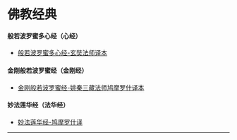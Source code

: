 # 佛教经典

#### 般若波罗蜜多心经（心经）
- [般若波罗蜜多心经-玄奘法师译本](https://github.com/ChineseLiterature/BuddhistClassics/blob/master/xin_jing/base_simple_zh.txt)

#### 金刚般若波罗蜜经（金刚经）
- [金刚般若波罗蜜经-姚秦三藏法师鸠摩罗什译本](https://github.com/ChineseLiterature/BuddhistClassics/blob/master/jin_gang_jing/base_simple_zh.txt)

#### 妙法莲华经（法华经）
- [妙法莲华经-鸠摩罗什译](https://github.com/ChineseLiterature/BuddhistClassics/blob/master/fa_hua_jing/base_simple_zh)

---
